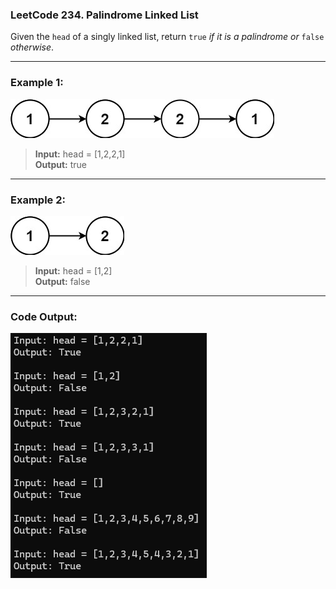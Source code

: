 ### LeetCode 234. Palindrome Linked List
Given the `head` of a singly linked list, return `true` *if it is a palindrome or* `false` *otherwise*.

---
### Example 1:
![(1)->(2)->(2)->(1)](LeetCode_Example1.jpg)

> **Input:** head = [1,2,2,1]   
> **Output:** true
---
### Example 2:
![(1)->(2)](LeetCode_Example2.jpg)

> **Input:** head = [1,2]  
> **Output:** false
---
### Code Output:
![Code Output](Output.png)
